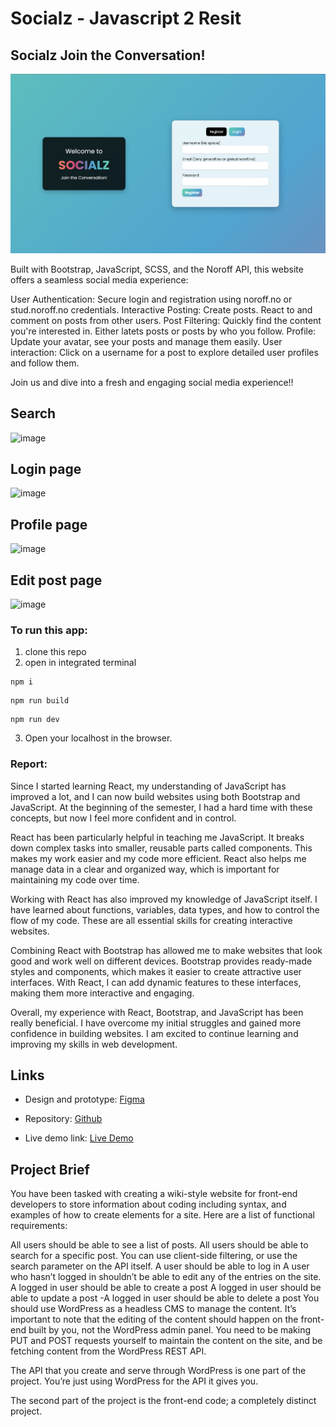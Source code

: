 # Socialz - Javascript 2 Resit

## Socialz Join the Conversation!

![image](img/socialz-index.png)

Built with Bootstrap, JavaScript, SCSS, and the Noroff API, this website offers a seamless social media experience:

User Authentication: Secure login and registration using noroff.no or stud.noroff.no credentials.
Interactive Posting: Create posts. React to and comment on posts from other users.
Post Filtering: Quickly find the content you're interested in. Either latets posts or posts by who you follow.
Profile: Update your avatar, see your posts and manage them easily.
User interaction: Click on a username for a post to explore detailed user profiles and follow them.

Join us and dive into a fresh and engaging social media experience!!



## Search

![image](media/search.png)

## Login page

![image](media/login.png)

## Profile page

![image](media/profile.png)

## Edit post page

![image](media/editpost.png)

### To run this app:

 1. clone this repo
 2. open in integrated terminal

```
npm i
```
```
npm run build
```
```
npm run dev
```
3. Open your localhost in the browser.

### Report:

Since I started learning React, my understanding of JavaScript has improved a lot, and I can now build websites using both Bootstrap and JavaScript. At the beginning of the semester, I had a hard time with these concepts, but now I feel more confident and in control.

React has been particularly helpful in teaching me JavaScript. It breaks down complex tasks into smaller, reusable parts called components. This makes my work easier and my code more efficient. React also helps me manage data in a clear and organized way, which is important for maintaining my code over time.

Working with React has also improved my knowledge of JavaScript itself. I have learned about functions, variables, data types, and how to control the flow of my code. These are all essential skills for creating interactive websites.

Combining React with Bootstrap has allowed me to make websites that look good and work well on different devices. Bootstrap provides ready-made styles and components, which makes it easier to create attractive user interfaces. With React, I can add dynamic features to these interfaces, making them more interactive and engaging.

Overall, my experience with React, Bootstrap, and JavaScript has been really beneficial. I have overcome my initial struggles and gained more confidence in building websites. I am excited to continue learning and improving my skills in web development.


## Links

- Design and prototype:
[Figma](https://www.figma.com/file/vCb92sWz2I7PEzu7IxoA3Y/Semester-project-2-resit?type=design&node-id=0%3A1&mode=design&t=2DABpmYanmAJ8mTM-1)

- Repository: 
[Github](https://github.com/Noroff-FEU-Resits/semester-project-2-resit-piyushsharma1209.git)

- Live demo link: 
[Live Demo](https://dainty-starship-ee5049.netlify.app/)


## Project Brief
You have been tasked with creating a wiki-style website for front-end developers to store information about coding including syntax, and examples of how to create elements for a site. Here are a list of functional requirements:

All users should be able to see a list of posts.
All users should be able to search for a specific post. You can use client-side filtering, or use the search parameter on the API itself.
A user should be able to log in
A user who hasn’t logged in shouldn’t be able to edit any of the entries on the site.
A logged in user should be able to create a post
A logged in user should be able to update a post -A logged in user should be able to delete a post
You should use WordPress as a headless CMS to manage the content. It’s important to note that the editing of the content should happen on the front-end built by you, not the WordPress admin panel. You need to be making PUT and POST requests yourself to maintain the content on the site, and be fetching content from the WordPress REST API.

The API that you create and serve through WordPress is one part of the project. You’re just using WordPress for the API it gives you.

The second part of the project is the front-end code; a completely distinct project.